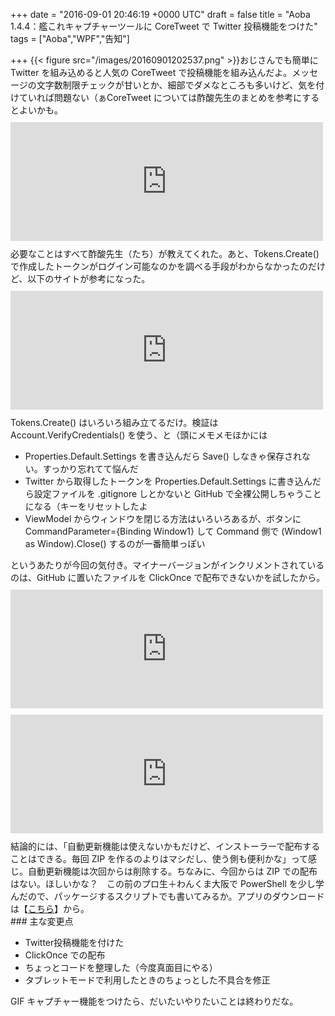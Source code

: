 
+++
date = "2016-09-01 20:46:19 +0000 UTC"
draft = false
title = "Aoba 1.4.4：艦これキャプチャーツールに CoreTweet で Twitter 投稿機能をつけた"
tags = ["Aoba","WPF","告知"]

+++
{{< figure src="/images/20160901202537.png"  >}}おじさんでも簡単に Twitter を組み込めると人気の CoreTweet で投稿機能を組み込んだよ。メッセージの文字数制限チェックが甘いとか、細部でダメなところも多いけど、気を付けていれば問題ない（ぁCoreTweet については酢酸先生のまとめを参考にするとよいかも。<iframe src="https://hatenablog-parts.com/embed?url=https%3A%2F%2Fblog.ch3cooh.jp%2Fentry%2Fcoretweet" title=".NET向けのTwitterライブラリ「CoreTweet」の使い方まとめ - 酢ろぐ！" class="embed-card embed-blogcard" scrolling="no" frameborder="0" style="display: block; width: 100%; height: 190px; max-width: 500px; margin: 10px 0px;"></iframe>必要なことはすべて酢酸先生（たち）が教えてくれた。あと、Tokens.Create() で作成したトークンがログイン可能なのかを調べる手段がわからなかったのだけど、以下のサイトが参考になった。<iframe src="https://hatenablog-parts.com/embed?url=http%3A%2F%2F01647.hateblo.jp%2Fentry%2F2014%2F10%2F12%2F132505" title="CoreTweet.Tokens.Account.VerifyCredentials()とTwitter OAuth2それぞれの調査記録 - 01647" class="embed-card embed-blogcard" scrolling="no" frameborder="0" style="display: block; width: 100%; height: 190px; max-width: 500px; margin: 10px 0px;"></iframe>Tokens.Create() はいろいろ組み立てるだけ。検証は Account.VerifyCredentials() を使う、と（頭にメモメモほかには

<ul>
<li>Properties.Default.Settings を書き込んだら Save() しなきゃ保存されない。すっかり忘れてて悩んだ</li>
<li>Twitter から取得したトークンを Properties.Default.Settings に書き込んだら設定ファイルを .gitignore しとかないと GitHub で全裸公開しちゃうことになる（キーをリセットしたよ</li>
<li>ViewModel からウィンドウを閉じる方法はいろいろあるが、ボタンに CommandParameter={Binding Window1} して Command 側で (Window1 as Window).Close() するのが一番簡単っぽい</li>
</ul>というあたりが今回の気付き。マイナーバージョンがインクリメントされているのは、GitHub に置いたファイルを ClickOnce で配布できないかを試したから。<iframe src="https://hatenablog-parts.com/embed?url=https%3A%2F%2Fblog.daruyanagi.jp%2Fentry%2F2016%2F08%2F30%2F051929" title="GitHub にホストしている Windows デスクトップアプリを ClickOnce で配布する - だるろぐ" class="embed-card embed-blogcard" scrolling="no" frameborder="0" style="display: block; width: 100%; height: 190px; max-width: 500px; margin: 10px 0px;"></iframe><iframe src="https://hatenablog-parts.com/embed?url=https%3A%2F%2Fblog.daruyanagi.jp%2Fentry%2F2016%2F09%2F01%2F060000" title="GitHub にホストしている Windows デスクトップアプリを ClickOnce で配布する（2） - だるろぐ" class="embed-card embed-blogcard" scrolling="no" frameborder="0" style="display: block; width: 100%; height: 190px; max-width: 500px; margin: 10px 0px;"></iframe>結論的には、「自動更新機能は使えないかもだけど、インストーラーで配布することはできる。毎回 ZIP を作るのよりはマシだし、使う側も便利かな」って感じ。自動更新機能は次回からは削除する。ちなみに、今回からは ZIP での配布はない。ほしいかな？　この前のプロ生＋わんくま大阪で PowerShell を少し学んだので、パッケージするスクリプトでも書いてみるか。アプリのダウンロードは【<a href="https://github.com/daruyanagi/Aoba/blob/master/Aoba/Aoba/publish/setup.exe?raw=true">こちら</a>】から。

<div class="section">
    ### 主な変更点
    
<ul>
<li>Twitter投稿機能を付けた</li>
<li>ClickOnce での配布</li>
<li>ちょっとコードを整理した（今度真面目にやる）</li>
<li>タブレットモードで利用したときのちょっとした不具合を修正</li>
</ul>GIF キャプチャー機能をつけたら、だいたいやりたいことは終わりだな。

</div>

